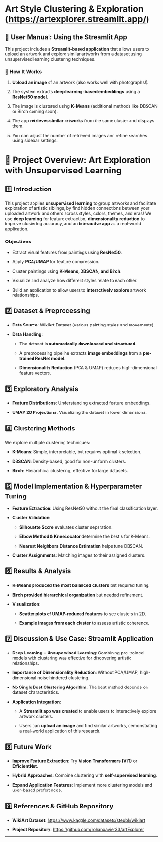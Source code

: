 Art Style Clustering & Exploration (https://artexplorer.streamlit.app/)
==================================

🚀 User Manual: Using the Streamlit App
---------------------------------------

This project includes a **Streamlit-based application** that allows users to upload an artwork and explore similar artworks from a dataset using unsupervised learning clustering techniques.

### **📂 How It Works**

1.  **Upload an image** of an artwork (also works well with photographs!).

2.  The system extracts **deep learning-based embeddings** using a **ResNet50 model**.

3.  The image is clustered using **K-Means** (additional methods like DBSCAN or Birch coming soon).

4.  The app **retrieves similar artworks** from the same cluster and displays them.

5.  You can adjust the number of retrieved images and refine searches using sidebar settings.

🎨 Project Overview: Art Exploration with Unsupervised Learning
====================================================================

**1️⃣ Introduction**
--------------------

This project applies **unsupervised learning** to group artworks and facilitate exploration of artistic siblings, by find hidden connections between your uploaded artwork and others across styles, colors, themes, and eras! We use **deep learning** for feature extraction, **dimensionality reduction** to improve clustering accuracy, and an **interactive app** as a real-world application.

### **Objectives**

-   Extract visual features from paintings using **ResNet50**.

-   Apply **PCA/UMAP** for feature compression.

-   Cluster paintings using **K-Means, DBSCAN, and Birch**.

-   Visualize and analyze how different styles relate to each other.

-   Build an application to allow users to **interactively explore** artwork relationships.

**2️⃣ Dataset & Preprocessing**
-------------------------------

-   **Data Source**: WikiArt Dataset (various painting styles and movements).

-   **Data Handling**:

    -   The dataset is **automatically downloaded and structured**.

    -   A preprocessing pipeline extracts **image embeddings** from a **pre-trained ResNet model**.

    -   **Dimensionality Reduction** (PCA & UMAP) reduces high-dimensional feature vectors.

**3️⃣ Exploratory Analysis**
----------------------------

-   **Feature Distributions**: Understanding extracted feature embeddings.

-   **UMAP 2D Projections**: Visualizing the dataset in lower dimensions.


**4️⃣ Clustering Methods**
--------------------------

We explore multiple clustering techniques:

-   **K-Means**: Simple, interpretable, but requires optimal `k` selection.

-   **DBSCAN**: Density-based, good for non-uniform clusters.

-   **Birch**: Hierarchical clustering, effective for large datasets.

**5️⃣ Model Implementation & Hyperparameter Tuning**
----------------------------------------------------

-   **Feature Extraction**: Using ResNet50 without the final classification layer.

-   **Cluster Validation**:

    -   **Silhouette Score** evaluates cluster separation.

    -   **Elbow Method & KneeLocator** determine the best `k` for K-Means.

    -   **Nearest Neighbors Distance Estimation** helps tune DBSCAN.

-   **Cluster Assignments**: Matching images to their assigned clusters.

**6️⃣ Results & Analysis**
--------------------------

-   **K-Means produced the most balanced clusters** but required tuning.

-   **Birch provided hierarchical organization** but needed refinement.

-   **Visualization**:

    -   **Scatter plots of UMAP-reduced features** to see clusters in 2D.

    -   **Example images from each cluster** to assess artistic coherence.

**7️⃣ Discussion & Use Case: Streamlit Application**
----------------------------------------------------

-   **Deep Learning + Unsupervised Learning**: Combining pre-trained models with clustering was effective for discovering artistic relationships.

-   **Importance of Dimensionality Reduction**: Without PCA/UMAP, high-dimensional noise hindered clustering.

-   **No Single Best Clustering Algorithm**: The best method depends on dataset characteristics.

-   **Application Integration**:

    -   A **Streamlit app was created** to enable users to interactively explore artwork clusters.

    -   Users can **upload an image** and find similar artworks, demonstrating a real-world application of this research.

**8️⃣ Future Work**
-------------------

-   **Improve Feature Extraction**: Try **Vision Transformers (ViT)** or **EfficientNet**.

-   **Hybrid Approaches**: Combine clustering with **self-supervised learning**.

-   **Expand Application Features**: Implement more clustering models and user-based preferences.

**9️⃣ References & GitHub Repository**
--------------------------------------

-   **WikiArt Dataset**: https://www.kaggle.com/datasets/steubk/wikiart

-   **Project Repository**: https://github.com/rohanxavier33/artExplorer

* * * * *
